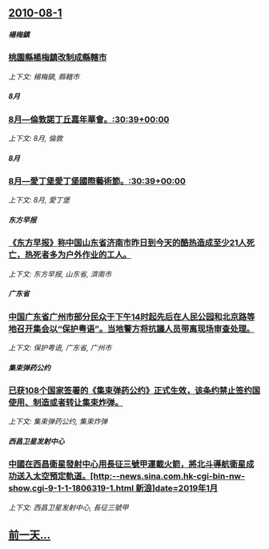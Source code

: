 ## [2010-08-1](/news/2010/08/1/index.md)

##### 楊梅鎮
### [ 桃園縣楊梅鎮改制成縣轄市](/news/2010/08/1/桃園縣楊梅鎮改制成縣轄市.md)
_上下文: 楊梅鎮, 縣轄市_

##### 8月
### [ 8月—倫敦諾丁丘嘉年華會。:30:39+00:00](/news/2010/08/1/8月-倫敦諾丁丘嘉年華會-30-39-00-00.md)
_上下文: 8月, 倫敦_

##### 8月
### [ 8月—愛丁堡愛丁堡國際藝術節。:30:39+00:00](/news/2010/08/1/8月-愛丁堡愛丁堡國際藝術節-30-39-00-00.md)
_上下文: 8月, 愛丁堡_

##### 东方早报
### [ 《东方早报》称中国山东省济南市昨日到今天的酷热造成至少21人死亡，热死者多为户外作业的工人。](/news/2010/08/1/东方早报-称中国山东省济南市昨日到今天的酷热造成至少21人死亡-热死者多为户外作业的工人.md)
_上下文: 东方早报, 山东省, 濟南市_

##### 广东省
### [ 中国广东省广州市部分民众于下午14时起先后在人民公园和北京路等地召开集会以“保护粤语”。当地警方将抗議人员带离现场审查处理。](/news/2010/08/1/中国广东省广州市部分民众于下午14时起先后在人民公园和北京路等地召开集会以-保护粤语-当地警方将抗議人员带离现场审查.md)
_上下文: 保护粤语, 广东省, 广州市_

##### 集束弹药公约
### [ 已获108个国家签署的《集束弹药公约》正式生效，该条约禁止签约国使用、制造或者转让集束炸弹。](/news/2010/08/1/已获108个国家签署的-集束弹药公约-正式生效-该条约禁止签约国使用-制造或者转让集束炸弹.md)
_上下文: 集束弹药公约, 集束炸弹_

##### 西昌卫星发射中心
### [ 中國在西昌衛星發射中心用長征三號甲運載火箭，將北斗導航衛星成功送入太空預定軌道。[http:--news.sina.com.hk-cgi-bin-nw-show.cgi-9-1-1-1806319-1.html 新浪]date=2019年1月 ](/news/2010/08/1/中國在西昌衛星發射中心用長征三號甲運載火箭-將北斗導航衛星成功送入太空預定軌道-http-newssinac.md)
_上下文: 西昌卫星发射中心, 長征三號甲_

## [前一天...](/news/2010/07/29/index.md)

